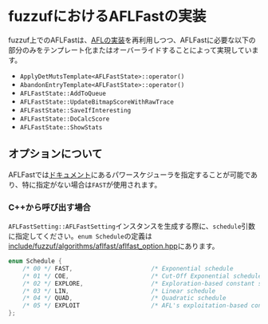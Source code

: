 # fuzzufにおけるAFLFastの実装

fuzzuf上でのAFLFastは、[AFLの実装](/docs/algorithms/AFL/algorithm_ja.md)を再利用しつつ、AFLFastに必要な以下の部分のみをテンプレート化またはオーバーライドすることによって実現しています。
- `ApplyDetMutsTemplate<AFLFastState>::operator()`
- `AbandonEntryTemplate<AFLFastState>::operator()`
- `AFLFastState::AddToQueue`
- `AFLFastState::UpdateBitmapScoreWithRawTrace`
- `AFLFastState::SaveIfInteresting`
- `AFLFastState::DoCalcScore`
- `AFLFastState::ShowStats`

## オプションについて
AFLFastでは[ドキュメント](/docs/algorithms/AFLFast/algorithm_ja.md)にあるパワースケジューラを指定することが可能であり、特に指定がない場合は`FAST`が使用されます。

### C++から呼び出す場合
`AFLFastSetting::AFLFastSetting`インスタンスを生成する際に、`schedule`引数に指定してください。`enum Schedule`の定義は[include/fuzzuf/algorithms/aflfast/aflfast_option.hpp](/include/fuzzuf/algorithms/aflfast/aflfast_option.hpp)にあります。

```cpp
enum Schedule {
    /* 00 */ FAST,                      /* Exponential schedule             */
    /* 01 */ COE,                       /* Cut-Off Exponential schedule     */
    /* 02 */ EXPLORE,                   /* Exploration-based constant sch.  */
    /* 03 */ LIN,                       /* Linear schedule                  */
    /* 04 */ QUAD,                      /* Quadratic schedule               */
    /* 05 */ EXPLOIT                    /* AFL's exploitation-based const.  */
};
```

